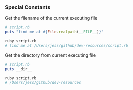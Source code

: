 ### Special Constants

Get the filename of the current executing file

```ruby
# script.rb
puts "find me at #{File.realpath(__FILE__)}"
```

```sh
ruby script.rb
# find me at /Users/jess/github/dev-resources/script.rb
```

Get the directory from current executing file

```ruby
# script.rb
puts __dir__
```

```sh
ruby script.rb
# /Users/jess/github/dev-resources
```
